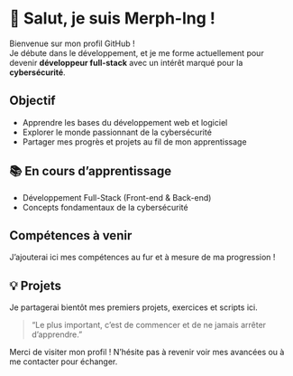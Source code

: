 # 👋 Salut, je suis Merph-lng !

Bienvenue sur mon profil GitHub !  
Je débute dans le développement, et je me forme actuellement pour devenir **développeur full-stack** avec un intérêt marqué pour la **cybersécurité**.

##  Objectif
- Apprendre les bases du développement web et logiciel
- Explorer le monde passionnant de la cybersécurité
- Partager mes progrès et projets au fil de mon apprentissage

## 📚 En cours d’apprentissage
- Développement Full-Stack (Front-end & Back-end)
- Concepts fondamentaux de la cybersécurité

##  Compétences à venir
J’ajouterai ici mes compétences au fur et à mesure de ma progression !

## 💡 Projets
Je partagerai bientôt mes premiers projets, exercices et scripts ici.



> “Le plus important, c’est de commencer et de ne jamais arrêter d’apprendre.”

Merci de visiter mon profil ! N’hésite pas à revenir voir mes avancées ou à me contacter pour échanger.
